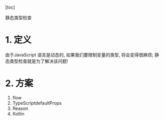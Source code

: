 [toc]

静态类型检查

# 1. 定义
由于JavaScript 语言是动态的, 如果我们要限制变量的类型, 将会变得很麻烦;
静态类型检查就是为了解决该问题!

# 2. 方案
1. flow
2. TypeScriptdefaultProps 
3. Reason
4. Kotlin